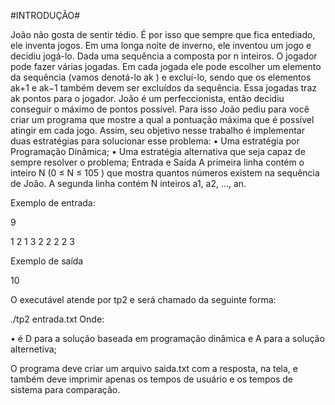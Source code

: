 #INTRODUÇÃO#

João não gosta de sentir tédio. É por isso que sempre que fica entediado, ele inventa jogos. Em
uma longa noite de inverno, ele inventou um jogo e decidiu jogá-lo.
Dada uma sequência a composta por n inteiros. O jogador pode fazer várias jogadas. Em cada
jogada ele pode escolher um elemento da sequência (vamos denotá-lo ak ) e excluí-lo, sendo que
os elementos ak+1 e ak−1 também devem ser excluídos da sequência. Essa jogadas traz ak pontos
para o jogador.
João é um perfeccionista, então decidiu conseguir o máximo de pontos possível. Para isso João
pediu para você criar um programa que mostre a qual a pontuação máxima que é possível atingir
em cada jogo.
Assim, seu objetivo nesse trabalho é implementar duas estratégias para solucionar esse problema:
• Uma estratégia por Programação Dinâmica;
• Uma estratégia alternativa que seja capaz de sempre resolver o problema;
Entrada e Saída
A primeira linha contém o inteiro N (0 ≤ N ≤ 105
) que mostra quantos números existem na
sequência de Joâo.
A segunda linha contém N inteiros a1, a2, ..., an.

Exemplo de entrada:

9

1 2 1 3 2 2 2 2 3

Exemplo de saída

10

O executável atende por tp2 e será chamado da seguinte forma:

./tp2 <estrategia> entrada.txt Onde:

• <estrategia> é D para a solução baseada em programação dinâmica e A para a solução
alternetiva;

O programa deve criar um arquivo saida.txt com a resposta, na tela, e também deve imprimir apenas os tempos de usuário e os tempos de sistema para comparação.
